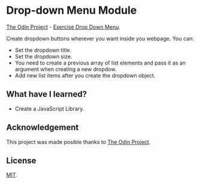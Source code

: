 # Drop-down Menu Module
[The Odin Project](https://www.theodinproject.com/) - [Exercise Drop Down Menu](https://www.theodinproject.com/courses/javascript/lessons/dynamic-user-interface-interactions#drop-down-menus).

Create dropdown buttons wherever you want inside you webpage.
You can:
* Set the dropdown title.
* Set the dropdown size.
* You need to create a previous array of list elements and pass it as an
  argument when creating a new dropdow.
* Add new list items after you create the dropdown object.

## What have I learned?
* Create a JavaScript Library.

## Acknowledgement
This project was made posible thanks to [The Odin Project](https://www.theodinproject.com/).

## License
[MIT](https://mit-license.org/).
